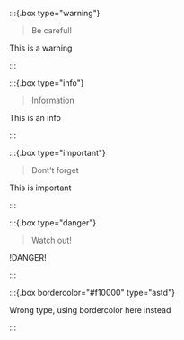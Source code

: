 :::{.box type="warning"}
> Be careful!

This is a warning

:::

:::{.box type="info"}
> Information

This is an info

:::

:::{.box type="important"}
> Dont't forget

This is important

:::

:::{.box type="danger"}
> Watch out!

!DANGER!

:::

:::{.box bordercolor="#f10000" type="astd"}

Wrong type, using bordercolor here instead

:::
